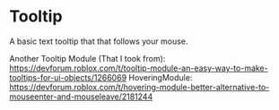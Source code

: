 # Tooltip
A basic text tooltip that that follows your mouse.

Another Tooltip Module (That I took from): https://devforum.roblox.com/t/tooltip-module-an-easy-way-to-make-tooltips-for-ui-objects/1266069
HoveringModule: https://devforum.roblox.com/t/hovering-module-better-alternative-to-mouseenter-and-mouseleave/2181244

